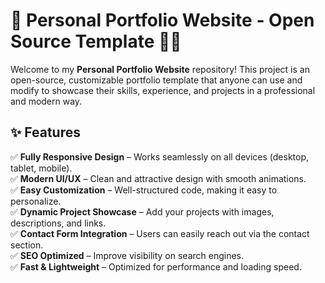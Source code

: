 # 🌟 Personal Portfolio Website - Open Source Template 🎨🚀  

Welcome to my **Personal Portfolio Website** repository! This project is an open-source, customizable portfolio template that anyone can use and modify to showcase their skills, experience, and projects in a professional and modern way.  

## ✨ Features  
✅ **Fully Responsive Design** – Works seamlessly on all devices (desktop, tablet, mobile).  
✅ **Modern UI/UX** – Clean and attractive design with smooth animations.  
✅ **Easy Customization** – Well-structured code, making it easy to personalize.  
✅ **Dynamic Project Showcase** – Add your projects with images, descriptions, and links.  
✅ **Contact Form Integration** – Users can easily reach out via the contact section.  
✅ **SEO Optimized** – Improve visibility on search engines.  
✅ **Fast & Lightweight** – Optimized for performance and loading speed.  

